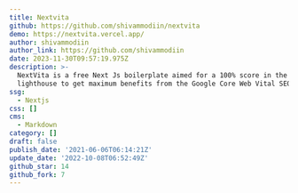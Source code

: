 ```yaml
---
title: Nextvita
github: https://github.com/shivammodiin/nextvita
demo: https://nextvita.vercel.app/
author: shivammodiin
author_link: https://github.com/shivammodiin
date: 2023-11-30T09:57:19.975Z
description: >-
  NextVita is a free Next Js boilerplate aimed for a 100% score in the
  lighthouse to get maximum benefits from the Google Core Web Vital SEO update.
ssg:
  - Nextjs
css: []
cms:
  - Markdown
category: []
draft: false
publish_date: '2021-06-06T06:14:21Z'
update_date: '2022-10-08T06:52:49Z'
github_star: 14
github_fork: 7
---
```

